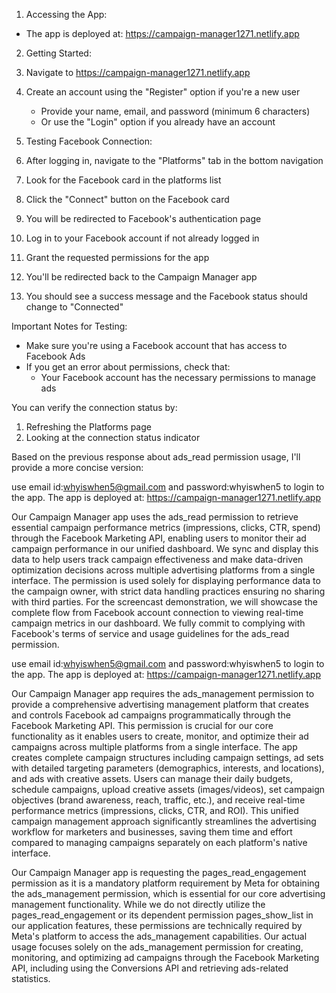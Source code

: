 
1. Accessing the App:
- The app is deployed at: https://campaign-manager1271.netlify.app

2. Getting Started:
1. Navigate to https://campaign-manager1271.netlify.app
2. Create an account using the "Register" option if you're a new user
   - Provide your name, email, and password (minimum 6 characters)
   - Or use the "Login" option if you already have an account

3. Testing Facebook Connection:
1. After logging in, navigate to the "Platforms" tab in the bottom navigation
2. Look for the Facebook card in the platforms list
3. Click the "Connect" button on the Facebook card
4. You will be redirected to Facebook's authentication page
5. Log in to your Facebook account if not already logged in
6. Grant the requested permissions for the app
7. You'll be redirected back to the Campaign Manager app
8. You should see a success message and the Facebook status should change to "Connected"

Important Notes for Testing:
- Make sure you're using a Facebook account that has access to Facebook Ads
- If you get an error about permissions, check that:
  - Your Facebook account has the necessary permissions to manage ads

You can verify the connection status by:
1. Refreshing the Platforms page
2. Looking at the connection status indicator

Based on the previous response about ads_read permission usage, I'll provide a more concise version:


use email id:whyiswhen5@gmail.com and password:whyiswhen5 to login to the app. The app is deployed at: https://campaign-manager1271.netlify.app

Our Campaign Manager app uses the ads_read permission to retrieve essential campaign performance metrics (impressions, clicks, CTR, spend) through the Facebook Marketing API, enabling users to monitor their ad campaign performance in our unified dashboard. We sync and display this data to help users track campaign effectiveness and make data-driven optimization decisions across multiple advertising platforms from a single interface. The permission is used solely for displaying performance data to the campaign owner, with strict data handling practices ensuring no sharing with third parties. For the screencast demonstration, we will showcase the complete flow from Facebook account connection to viewing real-time campaign metrics in our dashboard. We fully commit to complying with Facebook's terms of service and usage guidelines for the ads_read permission.



use email id:whyiswhen5@gmail.com and password:whyiswhen5 to login to the app. The app is deployed at: https://campaign-manager1271.netlify.app

Our Campaign Manager app requires the ads_management permission to provide a comprehensive advertising management platform that creates and controls Facebook ad campaigns programmatically through the Facebook Marketing API. This permission is crucial for our core functionality as it enables users to create, monitor, and optimize their ad campaigns across multiple platforms from a single interface. The app creates complete campaign structures including campaign settings, ad sets with detailed targeting parameters (demographics, interests, and locations), and ads with creative assets. Users can manage their daily budgets, schedule campaigns, upload creative assets (images/videos), set campaign objectives (brand awareness, reach, traffic, etc.), and receive real-time performance metrics (impressions, clicks, CTR, and ROI). This unified campaign management approach significantly streamlines the advertising workflow for marketers and businesses, saving them time and effort compared to managing campaigns separately on each platform's native interface.



Our Campaign Manager app is requesting the pages_read_engagement permission as it is a mandatory platform requirement by Meta for obtaining the ads_management permission, which is essential for our core advertising management functionality. While we do not directly utilize the pages_read_engagement or its dependent permission pages_show_list in our application features, these permissions are technically required by Meta's platform to access the ads_management capabilities. Our actual usage focuses solely on the ads_management permission for creating, monitoring, and optimizing ad campaigns through the Facebook Marketing API, including using the Conversions API and retrieving ads-related statistics.